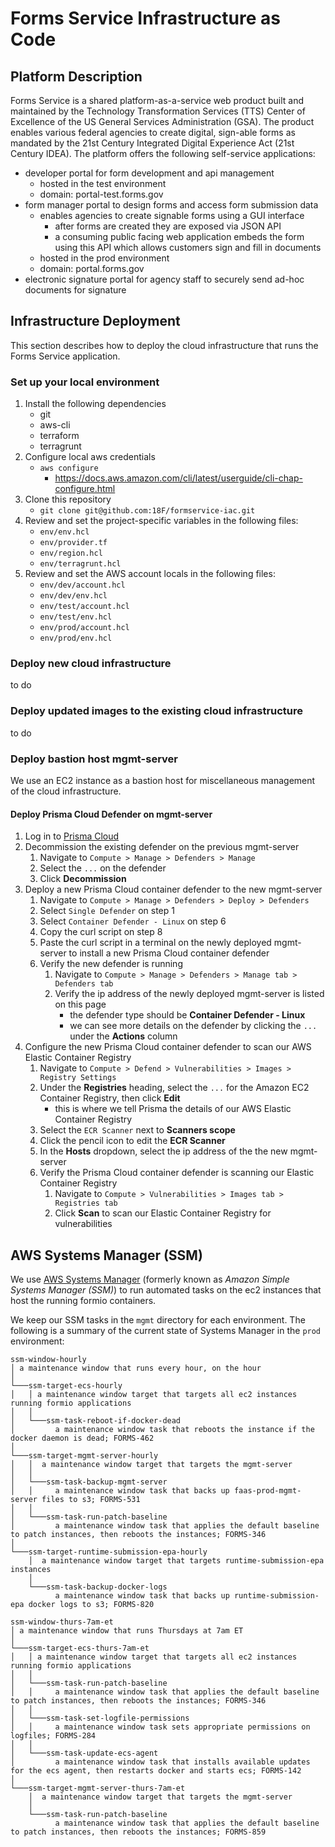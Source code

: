 # Forms Service Infrastructure as Code

## Platform Description
Forms Service is a shared platform-as-a-service web product built and maintained by the Technology Transformation Services (TTS) Center of Excellence of the US General Services Administration (GSA). The product enables various federal agencies to create digital, sign-able forms as mandated by the 21st Century Integrated Digital Experience Act (21st Century IDEA). The platform offers the following self-service applications:

- developer portal for form development and api management
    - hosted in the test environment
    - domain: portal-test.forms.gov
- form manager portal to design forms and access form submission data
    - enables agencies to create signable forms using a GUI interface
        - after forms are created they are exposed via JSON API
        - a consuming public facing web application embeds the form using this API which allows customers sign and fill in documents
    - hosted in the prod environment
    - domain: portal.forms.gov
- electronic signature portal for agency staff to securely send ad-hoc documents for signature


## Infrastructure Deployment
This section describes how to deploy the cloud infrastructure that runs the Forms Service application.

### Set up your local environment
1. Install the following dependencies
    - git
    - aws-cli
    - terraform
    - terragrunt
1. Configure local aws credentials
    - `aws configure`
      - https://docs.aws.amazon.com/cli/latest/userguide/cli-chap-configure.html
1. Clone this repository
    - `git clone git@github.com:18F/formservice-iac.git`
1. Review and set the project-specific variables in the following files:
    - `env/env.hcl`
    - `env/provider.tf`
    - `env/region.hcl`
    - `env/terragrunt.hcl`
1. Review and set the AWS account locals in the following files:
    - `env/dev/account.hcl`
    - `env/dev/env.hcl`
    - `env/test/account.hcl`
    - `env/test/env.hcl`
    - `env/prod/account.hcl`
    - `env/prod/env.hcl`

### Deploy new cloud infrastructure
to do

### Deploy updated images to the existing cloud infrastructure
to do

### Deploy bastion host mgmt-server
We use an EC2 instance as a bastion host for miscellaneous management of the cloud infrastructure.

#### Deploy Prisma Cloud Defender on mgmt-server
1. Log in to [Prisma Cloud](https://app.gov.prismacloud.io)
1. Decommission the existing defender on the previous mgmt-server
    1. Navigate to `Compute > Manage > Defenders > Manage`
    1. Select the `...` on the defender
    1. Click **Decommission**
1. Deploy a new Prisma Cloud container defender to the new mgmt-server
    1. Navigate to `Compute > Manage > Defenders > Deploy > Defenders`
    1. Select `Single Defender` on step 1
    1. Select `Container Defender - Linux` on step 6
    1. Copy the curl script on step 8
    1. Paste the curl script in a terminal on the newly deployed mgmt-server to install a new Prisma Cloud container defender
    1. Verify the new defender is running
        1. Navigate to `Compute > Manage > Defenders > Manage tab > Defenders tab`
        1. Verify the ip address of the newly deployed mgmt-server is listed on this page
            - the defender type should be **Container Defender - Linux**
            - we can see more details on the defender by clicking the `...` under the **Actions** column
1. Configure the new Prisma Cloud container defender to scan our AWS Elastic Container Registry
    1. Navigate to `Compute > Defend > Vulnerabilities > Images > Registry Settings`
    1. Under the **Registries** heading, select the `...` for the Amazon EC2 Container Registry, then click **Edit**
        - this is where we tell Prisma the details of our AWS Elastic Container Registry
    1. Select the `ECR Scanner` next to **Scanners scope**
    1. Click the pencil icon to edit the **ECR Scanner**
    1. In the **Hosts** dropdown, select the ip address of the the new mgmt-server
    1. Verify the Prisma Cloud container defender is scanning our Elastic Container Registry
        1. Navigate to `Compute > Vulnerabilities > Images tab > Registries tab`
        1. Click **Scan** to scan our Elastic Container Registry for vulnerabilities

## AWS Systems Manager (SSM)
We use [AWS Systems Manager](https://docs.aws.amazon.com/systems-manager/latest/userguide/what-is-systems-manager.html) (formerly known as *Amazon Simple Systems Manager (SSM)*) to run automated tasks on the ec2 instances that host the running formio containers.

We keep our SSM tasks in the `mgmt` directory for each environment. The following is a summary of the current state of Systems Manager in the `prod` environment:
```
ssm-window-hourly
│ a maintenance window that runs every hour, on the hour
│
└───ssm-target-ecs-hourly
│   │ a maintenance window target that targets all ec2 instances running formio applications
│   │
│   └───ssm-task-reboot-if-docker-dead
│         a maintenance window task that reboots the instance if the docker daemon is dead; FORMS-462
│
└───ssm-target-mgmt-server-hourly
│   │  a maintenance window target that targets the mgmt-server
│   │  
│   └───ssm-task-backup-mgmt-server
│   │     a maintenance window task that backs up faas-prod-mgmt-server files to s3; FORMS-531
│   │
│   └───ssm-task-run-patch-baseline
│         a maintenance window task that applies the default baseline to patch instances, then reboots the instances; FORMS-346
│
└───ssm-target-runtime-submission-epa-hourly
    │  a maintenance window target that targets runtime-submission-epa instances
    │
    └───ssm-task-backup-docker-logs
          a maintenance window task that backs up runtime-submission-epa docker logs to s3; FORMS-820

ssm-window-thurs-7am-et
│ a maintenance window that runs Thursdays at 7am ET
│  
└───ssm-target-ecs-thurs-7am-et
│   │ a maintenance window target that targets all ec2 instances running formio applications
│   │
│   └───ssm-task-run-patch-baseline
│   │     a maintenance window task that applies the default baseline to patch instances, then reboots the instances; FORMS-346
│   │
│   └───ssm-task-set-logfile-permissions
│   │     a maintenance window task sets appropriate permissions on logfiles; FORMS-284
│   │
│   └───ssm-task-update-ecs-agent
│         a maintenance window task that installs available updates for the ecs agent, then restarts docker and starts ecs; FORMS-142
│
└───ssm-target-mgmt-server-thurs-7am-et
    │  a maintenance window target that targets the mgmt-server
    │
    └───ssm-task-run-patch-baseline
          a maintenance window task that applies the default baseline to patch instances, then reboots the instances; FORMS-859

```
